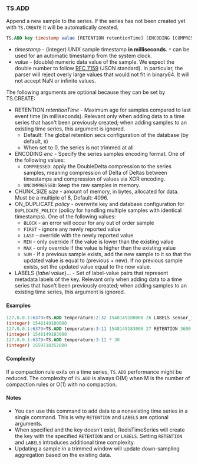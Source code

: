 ### TS.ADD

Append a new sample to the series. If the series has not been created yet with `TS.CREATE` it will be automatically created. 

```sql
TS.ADD key timestamp value [RETENTION retentionTime] [ENCODING [COMPRESSED|UNCOMPRESSED]] [CHUNK_SIZE size] [ON_DUPLICATE policy] [LABELS {label value}...]
```

* _timestamp_ - (integer) UNIX sample timestamp **in milliseconds**. `*` can be used for an automatic timestamp from the system clock.
* _value_ - (double) numeric data value of the sample. We expect the double number to follow [RFC 7159](https://tools.ietf.org/html/rfc7159) (JSON standard). In particular, the parser will reject overly large values that would not fit in binary64. It will not accept NaN or infinite values.

The following arguments are optional because they can be set by TS.CREATE:

 * RETENTION _retentionTime_ - Maximum age for samples compared to last event time (in milliseconds). Relevant only when adding data to a time series that hasn't been previously created; when adding samples to an existing time series, this argument is ignored.
    * Default: The global retention secs configuration of the database (by default, `0`)
    * When set to 0, the series is not trimmed at all
 * ENCODING _enc_ - Specify the series samples encoding format. One of the following values:
    * `COMPRESSED`: apply the DoubleDelta compression to the series samples, meaning compression of Delta of Deltas between timestamps and compression of values via XOR encoding.
    * `UNCOMPRESSED`: keep the raw samples in memory.
 * CHUNK_SIZE _size_ - amount of memory, in bytes, allocated for data. Must be a multiple of 8, Default: 4096.
 * ON_DUPLICATE _policy_ - overwrite key and database configuration for `DUPLICATE_POLICY` (policy for handling multiple samples with identical timestamps). One of the following values:
   * `BLOCK` - an error will occur for any out of order sample
   * `FIRST` - ignore any newly reported value
   * `LAST` - override with the newly reported value
   * `MIN` - only override if the value is lower than the existing value
   * `MAX` - only override if the value is higher than the existing value
   * `SUM` - If a previous sample exists, add the new sample to it so that the updated value is equal to (previous + new). If no previous sample exists, set the updated value equal to the new value.
 * LABELS {_label_ _value_}... - Set of label-value pairs that represent metadata labels of the key. Relevant only when adding data to a time series that hasn't been previously created; when adding samples to an existing time series, this argument is ignored.

#### Examples
```sql
127.0.0.1:6379>TS.ADD temperature:2:32 1548149180000 26 LABELS sensor_id 2 area_id 32
(integer) 1548149180000
127.0.0.1:6379>TS.ADD temperature:3:11 1548149183000 27 RETENTION 3600
(integer) 1548149183000
127.0.0.1:6379>TS.ADD temperature:3:11 * 30
(integer) 1559718352000
```

#### Complexity

If a compaction rule exits on a time series, `TS.ADD` performance might be reduced.
The complexity of `TS.ADD` is always O(M) when M is the number of compaction rules or O(1) with no compaction.

#### Notes

- You can use this command to add data to a nonexisting time series in a single command.
  This is why `RETENTION` and `LABELS` are optional arguments.
- When specified and the key doesn't exist, RedisTimeSeries will create the key with the specified `RETENTION` and or `LABELS`.
  Setting `RETENTION` and `LABELS` introduces additional time complexity.
- Updating a sample in a trimmed window will update down-sampling aggregation based on the existing data.
